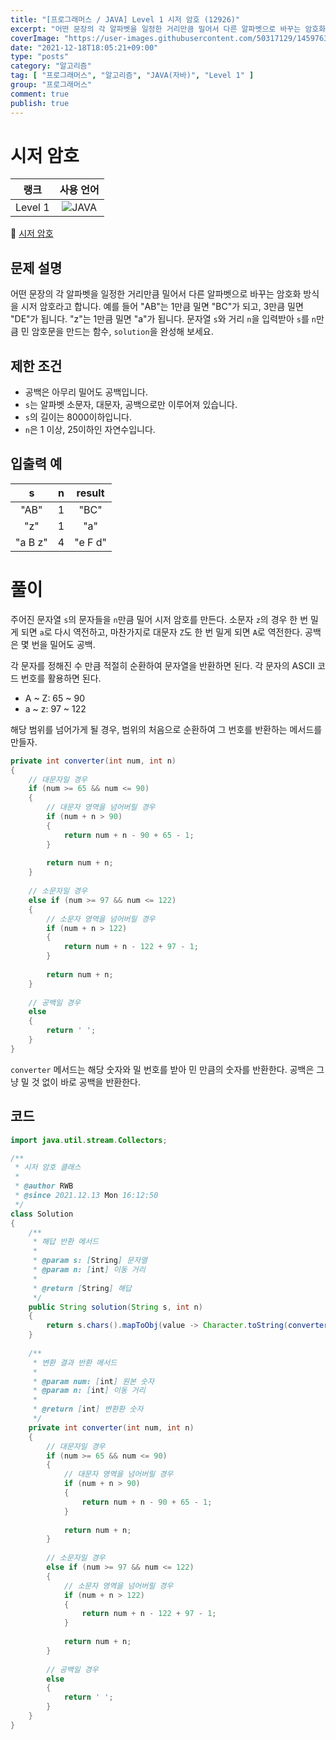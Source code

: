 ```yaml
---
title: "[프로그래머스 / JAVA] Level 1 시저 암호 (12926)"
excerpt: "어떤 문장의 각 알파벳을 일정한 거리만큼 밀어서 다른 알파벳으로 바꾸는 암호화 방식을 시저 암호라고 합니다. 예를 들어 \"AB\"는 1만큼 밀면 \"BC\"가 되고, 3만큼 밀면 \"DE\"가 됩니다. \"z\"는 1만큼 밀면 \"a\"가 됩니다. 문자열 s와 거리 n을 입력받아 s를 n만큼 민 암호문을 만드는 함수, solution을 완성해 보세요."
coverImage: "https://user-images.githubusercontent.com/50317129/145976356-6b5d1430-31c0-4c34-829e-6be8f747ab19.png"
date: "2021-12-18T18:05:21+09:00"
type: "posts"
category: "알고리즘"
tag: [ "프로그래머스", "알고리즘", "JAVA(자바)", "Level 1" ]
group: "프로그래머스"
comment: true
publish: true
---
```


# 시저 암호

|  랭크   |                                                      사용 언어                                                      |
| :-----: | :-----------------------------------------------------------------------------------------------------------------: |
| Level 1 | ![JAVA](https://shields.io/badge/java-JDK%2011-lightgray?logo=java&style=plastic&logoColor=white&labelColor=orange) |

🔗 [시저 암호](https://programmers.co.kr/learn/courses/30/lessons/12926)





## 문제 설명

어떤 문장의 각 알파벳을 일정한 거리만큼 밀어서 다른 알파벳으로 바꾸는 암호화 방식을 시저 암호라고 합니다. 예를 들어 "AB"는 1만큼 밀면 "BC"가 되고, 3만큼 밀면 "DE"가 됩니다. "z"는 1만큼 밀면 "a"가 됩니다. 문자열 `s`와 거리 `n`을 입력받아 `s`를 `n`만큼 민 암호문을 만드는 함수, `solution`을 완성해 보세요.





## 제한 조건

* 공백은 아무리 밀어도 공백입니다.
* `s`는 알파벳 소문자, 대문자, 공백으로만 이루어져 있습니다.
* `s`의 길이는 8000이하입니다.
* `n`은 1 이상, 25이하인 자연수입니다.





## 입출력 예

|    s    |   n   | result  |
| :-----: | :---: | :-----: |
|  "AB"   |   1   |  "BC"   |
|   "z"   |   1   |   "a"   |
| "a B z" |   4   | "e F d" |










# 풀이

주어진 문자열 `s`의 문자들을 `n`만큼 밀어 시저 암호를 만든다. 소문자 `z`의 경우 한 번 밀게 되면 `a`로 다시 역전하고, 마찬가지로 대문자 `Z`도 한 번 밀게 되면 `A`로 역전한다. 공백은 몇 번을 밀어도 공백.

각 문자를 정해진 수 만큼 적절히 순환하여 문자열을 반환하면 된다. 각 문자의 ASCII 코드 번호를 활용하면 된다.

* A ~ Z: 65 ~ 90
* a ~ z: 97 ~ 122

해당 범위를 넘어가게 될 경우, 범위의 처음으로 순환하여 그 번호를 반환하는 메서드를 만들자.

``` java
private int converter(int num, int n)
{
	// 대문자일 경우
	if (num >= 65 && num <= 90)
	{
		// 대문자 영역을 넘어버릴 경우
		if (num + n > 90)
		{
			return num + n - 90 + 65 - 1;
		}
		
		return num + n;
	}
	
	// 소문자일 경우
	else if (num >= 97 && num <= 122)
	{
		// 소문자 영역을 넘어버릴 경우
		if (num + n > 122)
		{
			return num + n - 122 + 97 - 1;
		}
		
		return num + n;
	}
	
	// 공백일 경우
	else
	{
		return ' ';
	}
}
```

`converter` 메서드는 해당 숫자와 밀 번호를 받아 민 만큼의 숫자를 반환한다. 공백은 그냥 밀 것 없이 바로 공백을 반환한다.





## 코드

``` java
import java.util.stream.Collectors;

/**
 * 시저 암호 클래스
 *
 * @author RWB
 * @since 2021.12.13 Mon 16:12:50
 */
class Solution
{
	/**
	 * 해답 반환 메서드
	 *
	 * @param s: [String] 문자열
	 * @param n: [int] 이동 거리
	 *
	 * @return [String] 해답
	 */
	public String solution(String s, int n)
	{
		return s.chars().mapToObj(value -> Character.toString(converter(value, n))).collect(Collectors.joining(""));
	}
	
	/**
	 * 변환 결과 반환 메서드
	 *
	 * @param num: [int] 원본 숫자
	 * @param n: [int] 이동 거리
	 *
	 * @return [int] 변환환 숫자
	 */
	private int converter(int num, int n)
	{
		// 대문자일 경우
		if (num >= 65 && num <= 90)
		{
			// 대문자 영역을 넘어버릴 경우
			if (num + n > 90)
			{
				return num + n - 90 + 65 - 1;
			}
			
			return num + n;
		}
		
		// 소문자일 경우
		else if (num >= 97 && num <= 122)
		{
			// 소문자 영역을 넘어버릴 경우
			if (num + n > 122)
			{
				return num + n - 122 + 97 - 1;
			}
			
			return num + n;
		}
		
		// 공백일 경우
		else
		{
			return ' ';
		}
	}
}
```